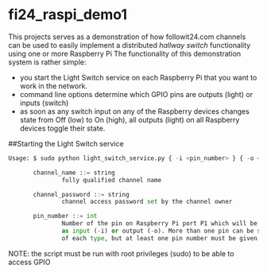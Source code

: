 # fi24_raspi_demo1

This projects serves as a demonstration of how followit24.com channels can be used to easily implement a distributed *hallway switch* functionality using one or more Raspberry Pi
The functionality of this demonstration system is rather simple:  

- you start the Light Switch service on each Raspberry Pi that you want to work in the network. 
- command line options determine which GPIO pins are outputs (light) or inputs (switch)
- as soon as any switch input on any of the Raspberry devices changes state from Off (low) to On (high), all outputs (light) on all Raspberry devices toggle their state.


##Starting the Light Switch service

```python
Usage: $ sudo python light_switch_service.py { -i <pin_number> } { -o <pin_number> } <channel_name> <channel_password>  

       channel_name ::= string
               fully qualified channel name

       channel_password ::= string
               channel access password set by the channel owner

       pin_number ::= int 
               Number of the pin on Raspberry Pi port P1 which will be used
               as input (-i) or output (-o). More than one pin can be specified 
               of each type, but at least one pin number must be given (input or output) 
```

NOTE: the script must be run with root privileges (sudo) to be able to access GPIO




